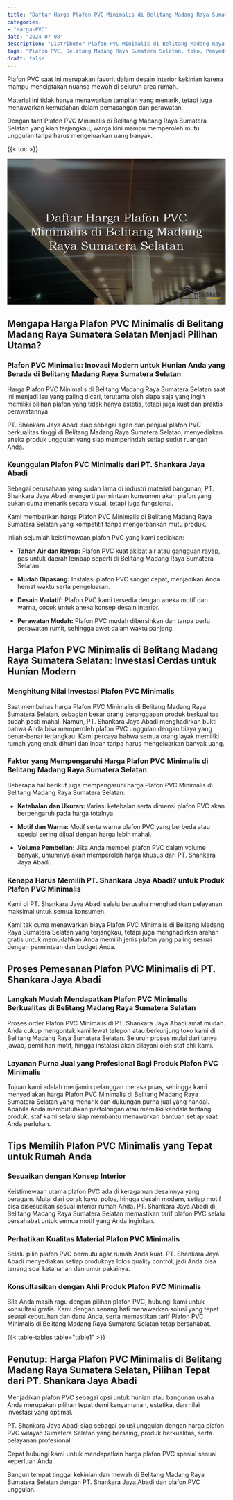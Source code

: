```yaml
---
title: "Daftar Harga Plafon PVC Minimalis di Belitang Madang Raya Sumatera Selatan"
categories: 
- "Harga-PVC"
date: "2024-07-08"
description: "Distributor Plafon PVC Minimalis di Belitang Madang Raya Sumatera Selatan bagi hunian, kantor, serta toko. Panel terbaik, variasi motif, warna modern, dengan servis penempatan dikerjakan oleh tenaga ahli berpengalaman dan jaminan resmi!|Jasa distribusi Plafon PVC Minimalis di Belitang Madang Raya Sumatera Selatan untuk kebutuhan hunian, kantor, maupun ritel, dengan material berkualitas dan instalasi oleh teknisi ahli serta garansi resmi.|Solusi Plafon PVC Minimalis di Belitang Madang Raya Sumatera Selatan yang andal bagi rumah, perkantoran, serta gerai, dengan panel unggulan dan pemasangan ditangani oleh tim ahli serta kepastian resmi.|Penyediaan Plafon PVC Minimalis di Belitang Madang Raya Sumatera Selatan untuk tempat tinggal, office, dan ritel, beserta produk terbaik dan pemasangan dikerjakan oleh tim berpengalaman, dilengkapi dengan kepastian resmi.}"
tags: "Plafon PVC, Belitang Madang Raya Sumatera Selatan, toko, Penyedia, distributor"
draft: false
---
```


Plafon PVC saat ini merupakan favorit dalam desain interior kekinian karena mampu menciptakan nuansa mewah di seluruh area rumah.

Material ini tidak hanya menawarkan tampilan yang menarik, tetapi juga menawarkan kemudahan dalam pemasangan dan perawatan.

Dengan tarif Plafon PVC Minimalis di Belitang Madang Raya Sumatera Selatan yang kian terjangkau, warga kini mampu memperoleh mutu unggulan tanpa harus mengeluarkan uang banyak.

{{< toc >}}

![Daftar Harga Plafon PVC Minimalis di Belitang Madang Raya Sumatera Selatan](/images/Harga-PVC/Daftar-Harga-Plafon-PVC-Minimalis-di-Belitang-Madang-Raya-Sumatera-Selatan.png)


## Mengapa Harga Plafon PVC Minimalis di Belitang Madang Raya Sumatera Selatan Menjadi Pilihan Utama?

### Plafon PVC Minimalis: Inovasi Modern untuk Hunian Anda yang Berada di Belitang Madang Raya Sumatera Selatan

Harga Plafon PVC Minimalis di Belitang Madang Raya Sumatera Selatan saat ini menjadi isu yang paling dicari, terutama oleh siapa saja yang ingin memiliki pilihan plafon yang tidak hanya estetis, tetapi juga kuat dan praktis perawatannya.

PT. Shankara Jaya Abadi siap sebagai agen dan penjual plafon PVC berkualitas tinggi di Belitang Madang Raya Sumatera Selatan, menyediakan aneka produk unggulan yang siap memperindah setiap sudut ruangan Anda.

### Keunggulan Plafon PVC Minimalis dari PT. Shankara Jaya Abadi

Sebagai perusahaan yang sudah lama di industri material bangunan, PT. Shankara Jaya Abadi mengerti permintaan konsumen akan plafon yang bukan cuma menarik secara visual, tetapi juga fungsional.

Kami memberikan harga Plafon PVC Minimalis di Belitang Madang Raya Sumatera Selatan yang kompetitif tanpa mengorbankan mutu produk.

Inilah sejumlah keistimewaan plafon PVC yang kami sediakan:

- **Tahan Air dan Rayap:** Plafon PVC kuat akibat air atau gangguan rayap, pas untuk daerah lembap seperti di Belitang Madang Raya Sumatera Selatan.

- **Mudah Dipasang:** Instalasi plafon PVC sangat cepat, menjadikan Anda hemat waktu serta pengeluaran.

- **Desain Variatif:** Plafon PVC kami tersedia dengan aneka motif dan warna, cocok untuk aneka konsep desain interior.

- **Perawatan Mudah:** Plafon PVC mudah dibersihkan dan tanpa perlu perawatan rumit, sehingga awet dalam waktu panjang.

## Harga Plafon PVC Minimalis di Belitang Madang Raya Sumatera Selatan: Investasi Cerdas untuk Hunian Modern

### Menghitung Nilai Investasi Plafon PVC Minimalis

Saat membahas harga Plafon PVC Minimalis di Belitang Madang Raya Sumatera Selatan, sebagian besar orang beranggapan produk berkualitas sudah pasti mahal. Namun, PT. Shankara Jaya Abadi menghadirkan bukti bahwa Anda bisa memperoleh plafon PVC unggulan dengan biaya yang benar-benar terjangkau. Kami percaya bahwa semua orang layak memiliki rumah yang enak dihuni dan indah tanpa harus mengeluarkan banyak uang.

### Faktor yang Mempengaruhi Harga Plafon PVC Minimalis di Belitang Madang Raya Sumatera Selatan

Beberapa hal berikut juga mempengaruhi harga Plafon PVC Minimalis di Belitang Madang Raya Sumatera Selatan:

- **Ketebalan dan Ukuran:** Variasi ketebalan serta dimensi plafon PVC akan berpengaruh pada harga totalnya.

- **Motif dan Warna:** Motif serta warna plafon PVC yang berbeda atau spesial sering dijual dengan harga lebih mahal.

- **Volume Pembelian:** Jika Anda membeli plafon PVC dalam volume banyak, umumnya akan memperoleh harga khusus dari PT. Shankara Jaya Abadi.

### Kenapa Harus Memilih PT. Shankara Jaya Abadi? untuk Produk Plafon PVC Minimalis

Kami di PT. Shankara Jaya Abadi selalu berusaha menghadirkan pelayanan maksimal untuk semua konsumen.

Kami tak cuma menawarkan biaya Plafon PVC Minimalis di Belitang Madang Raya Sumatera Selatan yang terjangkau, tetapi juga menghadirkan arahan gratis untuk memudahkan Anda memilih jenis plafon yang paling sesuai dengan permintaan dan budget Anda.

## Proses Pemesanan Plafon PVC Minimalis di PT. Shankara Jaya Abadi

### Langkah Mudah Mendapatkan Plafon PVC Minimalis Berkualitas di Belitang Madang Raya Sumatera Selatan

Proses order Plafon PVC Minimalis di PT. Shankara Jaya Abadi amat mudah. Anda cukup mengontak kami lewat telepon atau berkunjung toko kami di Belitang Madang Raya Sumatera Selatan. Seluruh proses mulai dari tanya jawab, pemilihan motif, hingga instalasi akan dilayani oleh staf ahli kami.

### Layanan Purna Jual yang Profesional Bagi Produk Plafon PVC Minimalis

Tujuan kami adalah menjamin pelanggan merasa puas, sehingga kami menyediakan harga Plafon PVC Minimalis di Belitang Madang Raya Sumatera Selatan yang menarik dan dukungan purna jual yang handal. Apabila Anda membutuhkan pertolongan atau memiliki kendala tentang produk, staf kami selalu siap membantu menawarkan bantuan setiap saat Anda perlukan.

## Tips Memilih Plafon PVC Minimalis yang Tepat untuk Rumah Anda

### Sesuaikan dengan Konsep Interior

Keistimewaan utama plafon PVC ada di keragaman desainnya yang beragam. Mulai dari corak kayu, polos, hingga desain modern, setiap motif bisa disesuaikan sesuai interior rumah Anda. PT. Shankara Jaya Abadi di Belitang Madang Raya Sumatera Selatan memastikan tarif plafon PVC selalu bersahabat untuk semua motif yang Anda inginkan.

### Perhatikan Kualitas Material Plafon PVC Minimalis

Selalu pilih plafon PVC bermutu agar rumah Anda kuat. PT. Shankara Jaya Abadi menyediakan setiap produknya lolos quality control, jadi Anda bisa tenang soal ketahanan dan umur pakainya.

### Konsultasikan dengan Ahli Produk Plafon PVC Minimalis

Bila Anda masih ragu dengan pilihan plafon PVC, hubungi kami untuk konsultasi gratis. Kami dengan senang hati menawarkan solusi yang tepat sesuai kebutuhan dan dana Anda, serta memastikan tarif Plafon PVC Minimalis di Belitang Madang Raya Sumatera Selatan tetap bersahabat.

{{< table-tables table="table1" >}}

## Penutup: Harga Plafon PVC Minimalis di Belitang Madang Raya Sumatera Selatan, Pilihan Tepat dari PT. Shankara Jaya Abadi

Menjadikan plafon PVC sebagai opsi untuk hunian atau bangunan usaha Anda merupakan pilihan tepat demi kenyamanan, estetika, dan nilai investasi yang optimal.

PT. Shankara Jaya Abadi siap sebagai solusi unggulan dengan harga plafon PVC wilayah Sumatera Selatan yang bersaing, produk berkualitas, serta pelayanan profesional.

Cepat hubungi kami untuk mendapatkan harga plafon PVC spesial sesuai keperluan Anda.

Bangun tempat tinggal kekinian dan mewah di Belitang Madang Raya Sumatera Selatan dengan PT. Shankara Jaya Abadi dan plafon PVC unggulan.